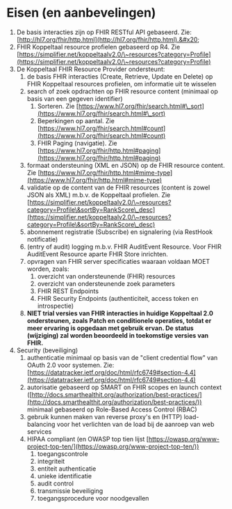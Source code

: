 # Eisen (en aanbevelingen)



1. De basis interacties zijn op FHIR RESTful API gebaseerd. Zie: [http://hl7.org/fhir/http.html](http://hl7.org/fhir/http.html).&#x20;
2. FHIR Koppeltaal resource profielen gebaseerd op R4. Zie [https://simplifier.net/koppeltaalv2.0/\~resources?category=Profile](https://simplifier.net/koppeltaalv2.0/\~resources?category=Profile)
3. De Koppeltaal FHIR Resource Provider ondersteunt:
   1. de basis FHIR interacties (Create, Retrieve, Update en Delete) op FHIR Koppeltaal resources profielen, om informatie uit te wisselen
   2. search of zoek opdrachten op FHIR resource content (minimaal op basis van een gegeven identifier)
      1. Sorteren. Zie [https://www.hl7.org/fhir/search.html#\_sort](https://www.hl7.org/fhir/search.html#\_sort)
      2. Beperkingen op aantal. Zie [https://www.hl7.org/fhir/search.html#count](https://www.hl7.org/fhir/search.html#count)
      3. FHIR Paging (navigatie). Zie [https://www.hl7.org/fhir/http.html#paging](https://www.hl7.org/fhir/http.html#paging)
   3. formaat ondersteuning (XML en JSON) op de FHIR resource content. Zie [https://www.hl7.org/fhir/http.html#mime-type](https://www.hl7.org/fhir/http.html#mime-type)
   4. validatie op de content van de FHIR resources (content is zowel JSON als XML) m.b.v. de Koppeltaal profielen. Zie [https://simplifier.net/koppeltaalv2.0/\~resources?category=Profile\&sortBy=RankScore\_desc](https://simplifier.net/koppeltaalv2.0/\~resources?category=Profile\&sortBy=RankScore\_desc)
   5. abonnement registratie (Subscribe) en signalering (via RestHook notificatie)
   6. (entry of audit) logging m.b.v. FHIR AuditEvent Resource. Voor FHIR AuditEvent Resource aparte FHIR Store inrichten.
   7. opvragen van FHIR server specificaties waaraan voldaan MOET worden, zoals:
      1. overzicht van ondersteunende (FHIR) resources
      2. overzicht van ondersteunende zoek parameters
      3. FHIR REST Endpoints
      4. FHIR Security Endpoints (authenticiteit, access token en introspectie)
   8. **NIET trial versies van FHIR interacties in huidige Koppeltaal 2.0 ondersteunen, zoals Patch en conditionele operaties, totdat er meer ervaring is opgedaan met gebruik ervan. De status (wijziging) zal worden beoordeeld in toekomstige versies van FHIR.**
4. Security (beveiliging)
   1. authenticatie minimaal op basis van de "client credential flow" van OAuth 2.0 voor systemen. Zie: [https://datatracker.ietf.org/doc/html/rfc6749#section-4.4](https://datatracker.ietf.org/doc/html/rfc6749#section-4.4)   &#x20;
   2. autorisatie gebaseerd op SMART on FHIR scopes en launch context  ([http://docs.smarthealthit.org/authorization/best-practices/](http://docs.smarthealthit.org/authorization/best-practices/)) minimaal gebaseerd op Role-Based Access Control (RBAC)
   3. gebruik kunnen maken van reverse proxy's en (HTTP) load-balancing voor het verlichten van de load bij de aanroep van web services
   4. HIPAA compliant (en OWASP top tien lijst [https://owasp.org/www-project-top-ten/](https://owasp.org/www-project-top-ten/))
      1. toegangscontrole
      2. integriteit
      3. entiteit authenticatie
      4. unieke identificatie
      5. audit control
      6. transmissie beveiliging
      7. toegangsprocedure voor noodgevallen
